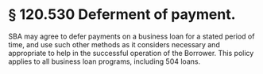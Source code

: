 # § 120.530   Deferment of payment.

SBA may agree to defer payments on a business loan for a stated period of time, and use such other methods as it considers necessary and appropriate to help in the successful operation of the Borrower. This policy applies to all business loan programs, including 504 loans. 




